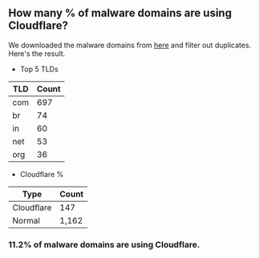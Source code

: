 ## How many % of malware domains are using Cloudflare?


We downloaded the malware domains from [here](https://urlhaus.abuse.ch) and filter out duplicates.
Here's the result.


[//]: # (start replacement)


- Top 5 TLDs

| TLD | Count |
| --- | --- |
| com | 697 |
| br | 74 |
| in | 60 |
| net | 53 |
| org | 36 |


- Cloudflare %

| Type | Count |
| --- | --- |
| Cloudflare | 147 |
| Normal | 1,162 |


### 11.2% of malware domains are using Cloudflare.